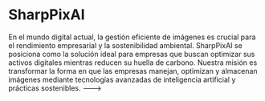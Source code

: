 # SharpPixAI

En el mundo digital actual, la gestión eficiente de imágenes es crucial para el rendimiento empresarial y la sostenibilidad ambiental. SharpPixAI se posiciona como la solución ideal para empresas que buscan optimizar sus activos digitales mientras reducen su huella de carbono. Nuestra misión es transformar la forma en que las empresas manejan, optimizan y almacenan imágenes mediante tecnologías avanzadas de inteligencia artificial y prácticas sostenibles.
--->
